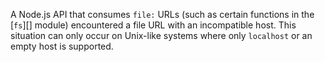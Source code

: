 
A Node.js API that consumes `file:` URLs (such as certain functions in the
[`fs`][] module) encountered a file URL with an incompatible host. This
situation can only occur on Unix-like systems where only `localhost` or an empty
host is supported.

<a id="ERR_INVALID_FILE_URL_PATH"></a>
